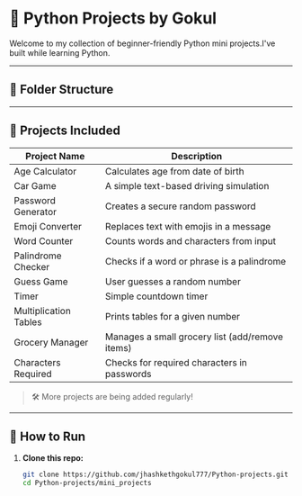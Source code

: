 
# 🐍 Python Projects by Gokul

Welcome to my collection of beginner-friendly Python mini projects.I've built while learning Python.

---

## 📁 Folder Structure
---

## 🧠 Projects Included

| Project Name            | Description                                          |
|------------------------|------------------------------------------------------|
| Age Calculator          | Calculates age from date of birth                   |
| Car Game                | A simple text-based driving simulation              |
| Password Generator      | Creates a secure random password                    |
| Emoji Converter         | Replaces text with emojis in a message              |
| Word Counter            | Counts words and characters from input              |
| Palindrome Checker      | Checks if a word or phrase is a palindrome          |
| Guess Game              | User guesses a random number                        |
| Timer                   | Simple countdown timer                              |
| Multiplication Tables   | Prints tables for a given number                    |
| Grocery Manager         | Manages a small grocery list (add/remove items)     |
| Characters Required     | Checks for required characters in passwords         |

> 🛠 More projects are being added regularly!

---

## 🚀 How to Run

1. **Clone this repo:**
   ```bash
   git clone https://github.com/jhashkethgokul777/Python-projects.git
   cd Python-projects/mini_projects
